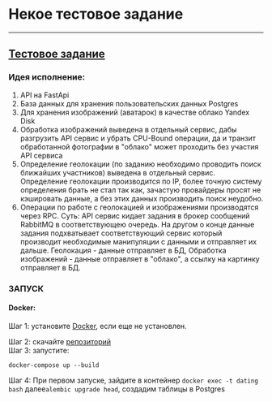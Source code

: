 # Некое тестовое задание

___

## [Тестовое задание](task.md)

### Идея исполнение:

1. API на FastApi
2. База данных для хранения пользовательских данных Postgres
3. Для хранения изображений (аватарок) в качестве облако Yandex Disk
4. Обработка изображений выведена в отдельный сервис, дабы разгрузить API сервис и убрать CPU-Bound операции,
   да и транзит обработанной фотографии в "облако" может проходить без участия API сервиса
5. Определение геолокации (по заданию необходимо проводить поиск ближайших участников) выведена в отдельный сервис.
   Определение геолокации производится по IP, более точную систему определения брать не стал так как, зачастую
   провайдеры
   просят не кэшировать данные, а без этих данных производить поиск неудобно.
6. Операции по работе с геолокацией и изображениями производятся через RPC. Суть: API сервис кидает задания в брокер
   сообщений RabbitMQ в соответствующею очередь. На другом о конце данные задания подхватывает соответствующий сервис
   который производит необходимые манипуляции с данными и отправляет их дальше. Геолокация - данные отправляет в БД,
   Обработка изображений - данные отправляет в "облако", а ссылку на картинку отправляет в БД.

### ЗАПУСК

#### Docker:
   Шаг 1: установите [Docker](https://www.docker.com/get-started/), если еще не установлен.
   
   Шаг 2: скачайте [репозиторий](https://github.com/VIVERA83/some_api_service.git)  
   Шаг 3: запустите:

    docker-compose up --build

   Шаг 4: При первом запуске, зайдите в контейнер ```docker exec -t dating bash```
   далее```alembic upgrade head```, создадим таблицы в Postgres


